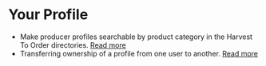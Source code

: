 # Your Profile

* Make producer profiles searchable by product category in the Harvest To Order directories. [Read more](making-a-producer-profile-searchable-by-product-category.md)
* Transferring ownership of a profile from one user to another. [Read more](transfer-ownership.md)

